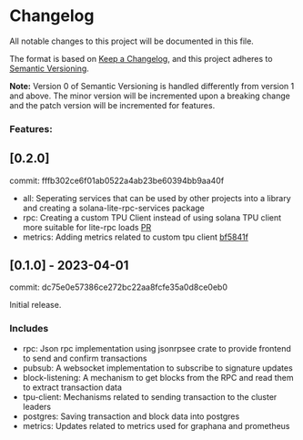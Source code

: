 # Changelog

All notable changes to this project will be documented in this file.

The format is based on [Keep a Changelog](https://keepachangelog.com/en/1.0.0/),
and this project adheres to [Semantic Versioning](https://semver.org/spec/v2.0.0.html).

**Note:** Version 0 of Semantic Versioning is handled differently from version 1 and above.
The minor version will be incremented upon a breaking change and the patch version will be incremented for features.

### Features:

## [0.2.0]

commit: fffb302ce6f01ab0522a4ab23be60394bb9aa40f

- all: Seperating services that can be used by other projects into a library and creating a solana-lite-rpc-services package
- rpc: Creating a custom TPU Client instead of using solana TPU client more suitable for lite-rpc loads [PR](https://github.com/blockworks-foundation/lite-rpc/pull/105)
- metrics: Adding metrics related to custom tpu client [bf5841f](https://github.com/blockworks-foundation/lite-rpc/pull/105/commits/bf5841f43841d2bebd612abb714c53fbc920f090)

## [0.1.0] - 2023-04-01

commit: dc75e0e57386ce272bc22aa8fcfe35a0d8ce0eb0

Initial release.

### Includes

- rpc: Json rpc implementation using jsonrpsee crate to provide frontend to send and confirm transactions
- pubsub: A websocket implementation to subscribe to signature updates
- block-listening: A mechanism to get blocks from the RPC and read them to extract transaction data
- tpu-client: Mechanisms related to sending transaction to the cluster leaders
- postgres: Saving transaction and block data into postgres
- metrics: Updates related to metrics used for graphana and prometheus